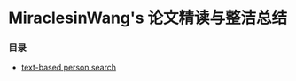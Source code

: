 # MiraclesinWang's 论文精读与整洁总结
### 目录
- [text-based person search](https://github.com/MiraclesinWang/Miraclesin_paper_conclusion/blob/main/text_based_person_search\.md)
